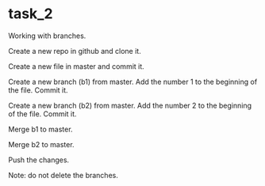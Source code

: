 # task_2
Working with branches.

Create a new repo in github and clone it.

Create a new file in master and commit it.

Create a new branch (b1) from master. Add the number 1 to the beginning of the file. Commit it.

Create a new branch (b2) from master. Add the number 2 to the beginning of the file. Commit it.

Merge b1 to master.

Merge b2 to master.

Push the changes.

Note: do not delete the branches.
